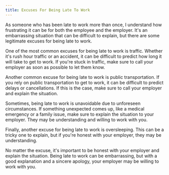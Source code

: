```yaml
---
title: Excuses For Being Late To Work
---
```


As someone who has been late to work more than once, I understand how frustrating it can be for both the employee and the employer. It's an embarrassing situation that can be difficult to explain, but there are some legitimate excuses for being late to work. 

One of the most common excuses for being late to work is traffic. Whether it's rush hour traffic or an accident, it can be difficult to predict how long it will take to get to work. If you're stuck in traffic, make sure to call your employer as soon as possible to let them know.

Another common excuse for being late to work is public transportation. If you rely on public transportation to get to work, it can be difficult to predict delays or cancellations. If this is the case, make sure to call your employer and explain the situation.

Sometimes, being late to work is unavoidable due to unforeseen circumstances. If something unexpected comes up, like a medical emergency or a family issue, make sure to explain the situation to your employer. They may be understanding and willing to work with you.

Finally, another excuse for being late to work is oversleeping. This can be a tricky one to explain, but if you're honest with your employer, they may be understanding.

No matter the excuse, it's important to be honest with your employer and explain the situation. Being late to work can be embarrassing, but with a good explanation and a sincere apology, your employer may be willing to work with you.
